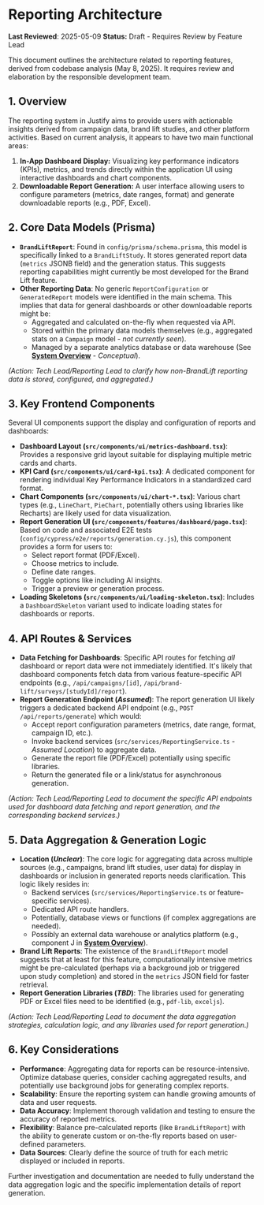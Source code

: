 # Reporting Architecture

**Last Reviewed**: 2025-05-09
**Status:** Draft - Requires Review by Feature Lead

This document outlines the architecture related to reporting features, derived from codebase analysis (May 8, 2025). It requires review and elaboration by the responsible development team.

## 1. Overview

The reporting system in Justify aims to provide users with actionable insights derived from campaign data, brand lift studies, and other platform activities. Based on current analysis, it appears to have two main functional areas:

1.  **In-App Dashboard Display:** Visualizing key performance indicators (KPIs), metrics, and trends directly within the application UI using interactive dashboards and chart components.
2.  **Downloadable Report Generation:** A user interface allowing users to configure parameters (metrics, date ranges, format) and generate downloadable reports (e.g., PDF, Excel).

## 2. Core Data Models (Prisma)

- **`BrandLiftReport`**: Found in `config/prisma/schema.prisma`, this model is specifically linked to a `BrandLiftStudy`. It stores generated report data (`metrics` JSONB field) and the generation status. This suggests reporting capabilities might currently be most developed for the Brand Lift feature.
- **Other Reporting Data**: No generic `ReportConfiguration` or `GeneratedReport` models were identified in the main schema. This implies that data for general dashboards or other downloadable reports might be:
  - Aggregated and calculated on-the-fly when requested via API.
  - Stored within the primary data models themselves (e.g., aggregated stats on a `Campaign` model - _not currently seen_).
  - Managed by a separate analytics database or data warehouse (See **[System Overview](./system-overview.md)** - _Conceptual_).

_(Action: Tech Lead/Reporting Lead to clarify how non-BrandLift reporting data is stored, configured, and aggregated.)_

## 3. Key Frontend Components

Several UI components support the display and configuration of reports and dashboards:

- **Dashboard Layout (`src/components/ui/metrics-dashboard.tsx`)**: Provides a responsive grid layout suitable for displaying multiple metric cards and charts.
- **KPI Card (`src/components/ui/card-kpi.tsx`)**: A dedicated component for rendering individual Key Performance Indicators in a standardized card format.
- **Chart Components (`src/components/ui/chart-*.tsx`)**: Various chart types (e.g., `LineChart`, `PieChart`, potentially others using libraries like Recharts) are likely used for data visualization.
- **Report Generation UI (`src/components/features/dashboard/page.tsx`)**: Based on code and associated E2E tests (`config/cypress/e2e/reports/generation.cy.js`), this component provides a form for users to:
  - Select report format (PDF/Excel).
  - Choose metrics to include.
  - Define date ranges.
  - Toggle options like including AI insights.
  - Trigger a preview or generation process.
- **Loading Skeletons (`src/components/ui/loading-skeleton.tsx`)**: Includes a `DashboardSkeleton` variant used to indicate loading states for dashboards or reports.

## 4. API Routes & Services

- **Data Fetching for Dashboards**: Specific API routes for fetching _all_ dashboard or report data were not immediately identified. It's likely that dashboard components fetch data from various feature-specific API endpoints (e.g., `/api/campaigns/[id]`, `/api/brand-lift/surveys/[studyId]/report`).
- **Report Generation Endpoint (_Assumed_)**: The report generation UI likely triggers a dedicated backend API endpoint (e.g., `POST /api/reports/generate`) which would:
  - Accept report configuration parameters (metrics, date range, format, campaign ID, etc.).
  - Invoke backend services (`src/services/ReportingService.ts` - _Assumed Location_) to aggregate data.
  - Generate the report file (PDF/Excel) potentially using specific libraries.
  - Return the generated file or a link/status for asynchronous generation.

_(Action: Tech Lead/Reporting Lead to document the specific API endpoints used for dashboard data fetching and report generation, and the corresponding backend services.)_

## 5. Data Aggregation & Generation Logic

- **Location (_Unclear_)**: The core logic for aggregating data across multiple sources (e.g., campaigns, brand lift studies, user data) for display in dashboards or inclusion in generated reports needs clarification. This logic likely resides in:
  - Backend services (`src/services/ReportingService.ts` or feature-specific services).
  - Dedicated API route handlers.
  - Potentially, database views or functions (if complex aggregations are needed).
  - Possibly an external data warehouse or analytics platform (e.g., component J in **[System Overview](./system-overview.md)**).
- **Brand Lift Reports**: The existence of the `BrandLiftReport` model suggests that at least for this feature, computationally intensive metrics might be pre-calculated (perhaps via a background job or triggered upon study completion) and stored in the `metrics` JSON field for faster retrieval.
- **Report Generation Libraries (_TBD_)**: The libraries used for generating PDF or Excel files need to be identified (e.g., `pdf-lib`, `exceljs`).

_(Action: Tech Lead/Reporting Lead to document the data aggregation strategies, calculation logic, and any libraries used for report generation.)_

## 6. Key Considerations

- **Performance**: Aggregating data for reports can be resource-intensive. Optimize database queries, consider caching aggregated results, and potentially use background jobs for generating complex reports.
- **Scalability**: Ensure the reporting system can handle growing amounts of data and user requests.
- **Data Accuracy**: Implement thorough validation and testing to ensure the accuracy of reported metrics.
- **Flexibility**: Balance pre-calculated reports (like `BrandLiftReport`) with the ability to generate custom or on-the-fly reports based on user-defined parameters.
- **Data Sources**: Clearly define the source of truth for each metric displayed or included in reports.

Further investigation and documentation are needed to fully understand the data aggregation logic and the specific implementation details of report generation.
